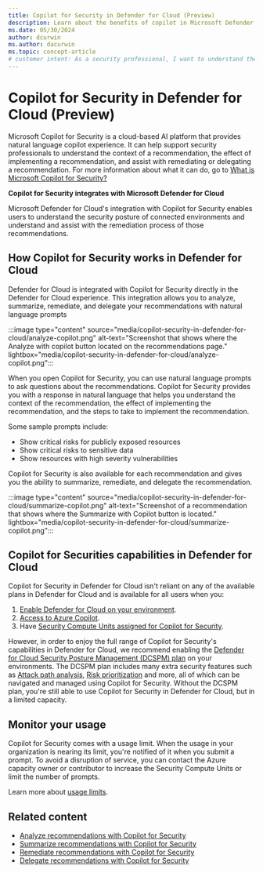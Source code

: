 ```yaml
---
title: Copilot for Security in Defender for Cloud (Preview)
description: Learn about the benefits of copilot in Microsoft Defender for Cloud and how it applies to analyzing your security posture.
ms.date: 05/30/2024
author: dcurwin
ms.author: dacurwin
ms.topic: concept-article
# customer intent: As a security professional, I want to understand the benefits of Copilot in Microsoft Defender for Cloud and how it can help me analyze my security posture.
---
```


# Copilot for Security in Defender for Cloud (Preview)

Microsoft Copilot for Security is a cloud-based AI platform that provides natural language copilot experience. It can help support security professionals to understand the context of a recommendation, the effect of implementing a recommendation, and assist with remediating or delegating a recommendation. For more information about what it can do, go to [What is Microsoft Copilot for Security?](/copilot/security/microsoft-security-copilot)

**Copilot for Security integrates with Microsoft Defender for Cloud**

Microsoft Defender for Cloud's integration with Copilot for Security enables users to understand the security posture of connected environments and understand and assist with the remediation process of those recommendations.

## How Copilot for Security works in Defender for Cloud

Defender for Cloud is integrated with Copilot for Security directly in the Defender for Cloud experience. This integration allows you to analyze, summarize, remediate, and delegate your recommendations with natural language prompts

:::image type="content" source="media/copilot-security-in-defender-for-cloud/analyze-copilot.png" alt-text="Screenshot that shows where the Analyze with copilot button located on the recommendations page." lightbox="media/copilot-security-in-defender-for-cloud/analyze-copilot.png":::

When you open Copilot for Security, you can use natural language prompts to ask questions about the recommendations. Copilot for Security provides you with a response in natural language that helps you understand the context of the recommendation, the effect of implementing the recommendation, and the steps to take to implement the recommendation.

Some sample prompts include:

- Show critical risks for publicly exposed resources
- Show critical risks to sensitive data
- Show resources with high severity vulnerabilities

Copilot for Security is also available for each recommendation and gives you the ability to summarize, remediate, and delegate the recommendation.

:::image type="content" source="media/copilot-security-in-defender-for-cloud/summarize-copilot.png" alt-text="Screenshot of a recommendation that shows where the Summarize with Copilot button is located." lightbox="media/copilot-security-in-defender-for-cloud/summarize-copilot.png":::

## Copilot for Securities capabilities in Defender for Cloud

Copilot for Security in Defender for Cloud isn't reliant on any of the available plans in Defender for Cloud and is available for all users when you: 
1. [Enable Defender for Cloud on your environment](connect-azure-subscription.md).
1. [Access to Azure Copilot](../copilot/overview.md).
1. Have [Security Compute Units assigned for Copilot for Security](/copilot/security/get-started-security-copilot).

However, in order to enjoy the full range of Copilot for Security's capabilities in Defender for Cloud, we recommend enabling the [Defender for Cloud Security Posture Management (DCSPM) plan](concept-cloud-security-posture-management.md#cspm-features) on your environments. The DCSPM plan includes many extra security features such as [Attack path analysis](how-to-manage-attack-path.md), [Risk prioritization](risk-prioritization.md) and more, all of which can be navigated and managed using Copilot for Security. Without the DCSPM plan, you're still able to use Copilot for Security in Defender for Cloud, but in a limited capacity.

## Monitor your usage

Copilot for Security comes with a usage limit. When the usage in your organization is nearing its limit, you're notified of it when you submit a prompt. To avoid a disruption of service, you can contact the Azure capacity owner or contributor to increase the Security Compute Units or limit the number of prompts.

Learn more about [usage limits](/copilot/security/manage-usage). 

## Related content

- [Analyze recommendations with Copilot for Security](analyze-with-copilot.md)
- [Summarize recommendations with Copilot for Security](summarize-with-copilot.md)
- [Remediate recommendations with Copilot for Security](remediate-with-copilot.md)
- [Delegate recommendations with Copilot for Security](delegate-with-copilot.md)
